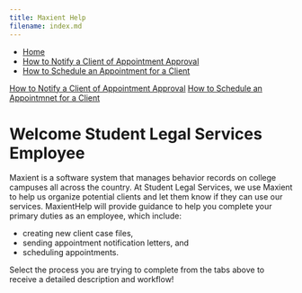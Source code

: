 ```yaml
---
title: Maxient Help
filename: index.md 
--- 
```

<nav>
	    		<ul>
	        		<li><a href="/">Home</a></li>
		        	<li><a href="https://maxienthelp.wordpress.com/how-to-schedule-an-appointment-for-a-client/">How to Notify a Client of Appointment Approval</a></li>
	        		<li><a href="/How to Schedule an Appointment for a Client">How to Schedule an Appointment for a Client</a></li>
	    		</ul>
			</nav>

[How to Notify a Client of Appointment Approval](https://maxienthelp.wordpress.com/how-to-schedule-an-appointment-for-a-client/)         [How to Schedule an Appointmnet for a Client](https://maxienthelp.wordpress.com/how-to-schedule-an-appointment-for-a-client/)
# Welcome Student Legal Services Employee

Maxient is a software system that manages behavior records on college campuses all across the country. At Student Legal Services, we use Maxient to help us organize potential clients and let them know if they can use our services. MaxientHelp will provide guidance to help you complete your primary duties as an employee, which include:

- creating new client case files,
- sending appointment notification letters, and
- scheduling appointments.

Select the process you are trying to complete from the tabs above to receive a detailed description and workflow!
